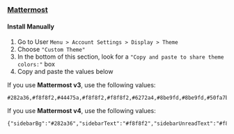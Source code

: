 ### [Mattermost](https://about.mattermost.com/)

#### Install Manually

1. Go to User `Menu > Account Settings > Display > Theme`
1. Choose `"Custom Theme"`
1. In the bottom of this section, look for a `"Copy and paste to share theme colors:"` box
1. Copy and paste the values below

If you use **Mattermost v3**, use the following values:

```
#282a36,#f8f8f2,#44475a,#f8f8f2,#f8f8f2,#6272a4,#8be9fd,#8be9fd,#50fa7b,#ffb86c,#ff79c6,#282a36,#282a36,#f8f8f2,#ffb86c,#282a36,#8be9fd,#ffb86c,#ff79c6,#282a36,monokai
```

If you use **Mattermost v4**, use the following values:

```
{"sidebarBg":"#282a36","sidebarText":"#f8f8f2","sidebarUnreadText":"#f8f8f2","sidebarTextHoverBg":"#6272a4","sidebarTextActiveBorder":"#8be9fd","sidebarTextActiveColor":"#8be9fd","sidebarHeaderBg":"#44475a","sidebarHeaderTextColor":"#f8f8f2","onlineIndicator":"#50fa7b","awayIndicator":"#ffb86c","dndIndicator":"#ff5555","mentionBg":"#ff79c6","mentionBj":"#ff79c6","mentionColor":"#282a36","centerChannelBg":"#282a36","centerChannelColor":"#f8f8f2","newMessageSeparator":"#ffb86c","linkColor":"#8be9fd","buttonBg":"#ff79c6","buttonColor":"#282a36","errorTextColor":"#ff5555","mentionHighlightBg":"#282a36","mentionHighlightLink":"#ffb86c","codeTheme":"monokai"}
```
